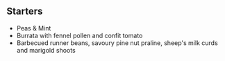 ## Starters

- Peas & Mint
- Burrata with fennel pollen and confit tomato
- Barbecued runner beans, savoury pine nut praline, sheep's milk curds and marigold shoots
